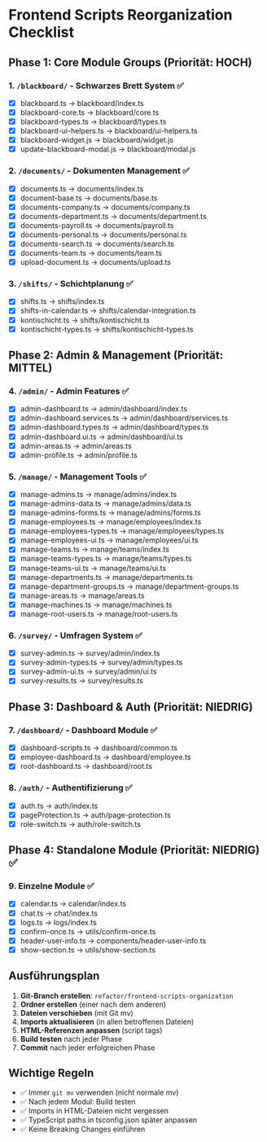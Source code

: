 # Frontend Scripts Reorganization Checklist

## Phase 1: Core Module Groups (Priorität: HOCH)

### 1. `/blackboard/` - Schwarzes Brett System ✅

- [x] blackboard.ts → blackboard/index.ts
- [x] blackboard-core.ts → blackboard/core.ts
- [x] blackboard-types.ts → blackboard/types.ts
- [x] blackboard-ui-helpers.ts → blackboard/ui-helpers.ts
- [x] blackboard-widget.js → blackboard/widget.js
- [x] update-blackboard-modal.js → blackboard/modal.js

### 2. `/documents/` - Dokumenten Management ✅

- [x] documents.ts → documents/index.ts
- [x] document-base.ts → documents/base.ts
- [x] documents-company.ts → documents/company.ts
- [x] documents-department.ts → documents/department.ts
- [x] documents-payroll.ts → documents/payroll.ts
- [x] documents-personal.ts → documents/personal.ts
- [x] documents-search.ts → documents/search.ts
- [x] documents-team.ts → documents/team.ts
- [x] upload-document.ts → documents/upload.ts

### 3. `/shifts/` - Schichtplanung ✅

- [x] shifts.ts → shifts/index.ts
- [x] shifts-in-calendar.ts → shifts/calendar-integration.ts
- [x] kontischicht.ts → shifts/kontischicht.ts
- [x] kontischicht-types.ts → shifts/kontischicht-types.ts

## Phase 2: Admin & Management (Priorität: MITTEL)

### 4. `/admin/` - Admin Features ✅

- [x] admin-dashboard.ts → admin/dashboard/index.ts
- [x] admin-dashboard.services.ts → admin/dashboard/services.ts
- [x] admin-dashboard.types.ts → admin/dashboard/types.ts
- [x] admin-dashboard.ui.ts → admin/dashboard/ui.ts
- [x] admin-areas.ts → admin/areas.ts
- [x] admin-profile.ts → admin/profile.ts

### 5. `/manage/` - Management Tools ✅

- [x] manage-admins.ts → manage/admins/index.ts
- [x] manage-admins-data.ts → manage/admins/data.ts
- [x] manage-admins-forms.ts → manage/admins/forms.ts
- [x] manage-employees.ts → manage/employees/index.ts
- [x] manage-employees-types.ts → manage/employees/types.ts
- [x] manage-employees-ui.ts → manage/employees/ui.ts
- [x] manage-teams.ts → manage/teams/index.ts
- [x] manage-teams-types.ts → manage/teams/types.ts
- [x] manage-teams-ui.ts → manage/teams/ui.ts
- [x] manage-departments.ts → manage/departments.ts
- [x] manage-department-groups.ts → manage/department-groups.ts
- [x] manage-areas.ts → manage/areas.ts
- [x] manage-machines.ts → manage/machines.ts
- [x] manage-root-users.ts → manage/root-users.ts

### 6. `/survey/` - Umfragen System ✅

- [x] survey-admin.ts → survey/admin/index.ts
- [x] survey-admin-types.ts → survey/admin/types.ts
- [x] survey-admin-ui.ts → survey/admin/ui.ts
- [x] survey-results.ts → survey/results.ts

## Phase 3: Dashboard & Auth (Priorität: NIEDRIG)

### 7. `/dashboard/` - Dashboard Module ✅

- [x] dashboard-scripts.ts → dashboard/common.ts
- [x] employee-dashboard.ts → dashboard/employee.ts
- [x] root-dashboard.ts → dashboard/root.ts

### 8. `/auth/` - Authentifizierung ✅

- [x] auth.ts → auth/index.ts
- [x] pageProtection.ts → auth/page-protection.ts
- [x] role-switch.ts → auth/role-switch.ts

## Phase 4: Standalone Module (Priorität: NIEDRIG) ✅

### 9. Einzelne Module ✅

- [x] calendar.ts → calendar/index.ts
- [x] chat.ts → chat/index.ts
- [x] logs.ts → logs/index.ts
- [x] confirm-once.ts → utils/confirm-once.ts
- [x] header-user-info.ts → components/header-user-info.ts
- [x] show-section.ts → utils/show-section.ts

## Ausführungsplan

1. **Git-Branch erstellen**: `refactor/frontend-scripts-organization`
2. **Ordner erstellen** (einer nach dem anderen)
3. **Dateien verschieben** (mit Git mv)
4. **Imports aktualisieren** (in allen betroffenen Dateien)
5. **HTML-Referenzen anpassen** (script tags)
6. **Build testen** nach jeder Phase
7. **Commit** nach jeder erfolgreichen Phase

## Wichtige Regeln

- ✅ Immer `git mv` verwenden (nicht normale mv)
- ✅ Nach jedem Modul: Build testen
- ✅ Imports in HTML-Dateien nicht vergessen
- ✅ TypeScript paths in tsconfig.json später anpassen
- ✅ Keine Breaking Changes einführen
